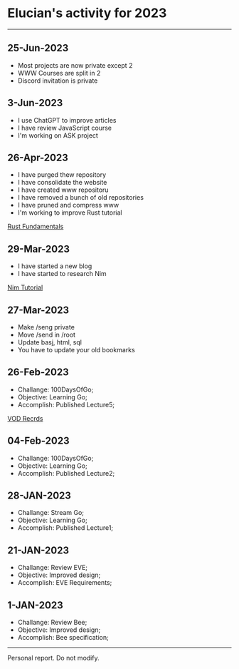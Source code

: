 # Elucian's activity for 2023
---

## 25-Jun-2023

* Most projects are now private except 2
* WWW Courses are split in 2
* Discord invitation is private

## 3-Jun-2023

* I use ChatGPT to improve articles
* I have review JavaScript course
* I'm working on ASK project

## 26-Apr-2023

* I have purged thew repository
* I have consolidate the website
* I have created www repositoru
* I have removed a bunch of old repositories
* I have pruned and compress www
* I'm working to improve Rust tutorial

[Rust Fundamentals](https://sagecode.net/rust)

## 29-Mar-2023

* I have started a new blog 
* I have started to research Nim

[Nim Tutorial](https://sagecode.net/nim)


## 27-Mar-2023

* Make /seng private
* Move /send in /root
* Update basj, html, sql
* You have to update your old bookmarks

## 26-Feb-2023

* Challange: 100DaysOfGo;
* Objective: Learning Go;
* Accomplish: Published Lecture5;

[VOD Recrds](https://twitch.tv/eluchn)

## 04-Feb-2023

* Challange: 100DaysOfGo;
* Objective: Learning Go;
* Accomplish: Published Lecture2;

## 28-JAN-2023

* Challange: Stream Go;
* Objective: Learning Go;
* Accomplish: Published Lecture1;

## 21-JAN-2023

* Challange: Review EVE;
* Objective: Improved design;
* Accomplish: EVE Requirements;

## 1-JAN-2023

* Challange: Review Bee;
* Objective: Improved design;
* Accomplish: Bee specification;

---
Personal report. Do not modify.
